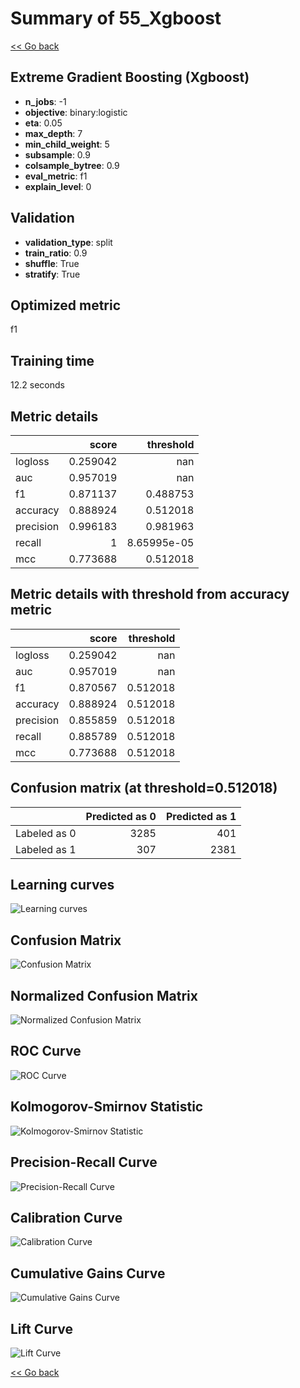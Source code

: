 # Summary of 55_Xgboost

[<< Go back](../README.md)


## Extreme Gradient Boosting (Xgboost)
- **n_jobs**: -1
- **objective**: binary:logistic
- **eta**: 0.05
- **max_depth**: 7
- **min_child_weight**: 5
- **subsample**: 0.9
- **colsample_bytree**: 0.9
- **eval_metric**: f1
- **explain_level**: 0

## Validation
 - **validation_type**: split
 - **train_ratio**: 0.9
 - **shuffle**: True
 - **stratify**: True

## Optimized metric
f1

## Training time

12.2 seconds

## Metric details
|           |    score |     threshold |
|:----------|---------:|--------------:|
| logloss   | 0.259042 | nan           |
| auc       | 0.957019 | nan           |
| f1        | 0.871137 |   0.488753    |
| accuracy  | 0.888924 |   0.512018    |
| precision | 0.996183 |   0.981963    |
| recall    | 1        |   8.65995e-05 |
| mcc       | 0.773688 |   0.512018    |


## Metric details with threshold from accuracy metric
|           |    score |   threshold |
|:----------|---------:|------------:|
| logloss   | 0.259042 |  nan        |
| auc       | 0.957019 |  nan        |
| f1        | 0.870567 |    0.512018 |
| accuracy  | 0.888924 |    0.512018 |
| precision | 0.855859 |    0.512018 |
| recall    | 0.885789 |    0.512018 |
| mcc       | 0.773688 |    0.512018 |


## Confusion matrix (at threshold=0.512018)
|              |   Predicted as 0 |   Predicted as 1 |
|:-------------|-----------------:|-----------------:|
| Labeled as 0 |             3285 |              401 |
| Labeled as 1 |              307 |             2381 |

## Learning curves
![Learning curves](learning_curves.png)
## Confusion Matrix

![Confusion Matrix](confusion_matrix.png)


## Normalized Confusion Matrix

![Normalized Confusion Matrix](confusion_matrix_normalized.png)


## ROC Curve

![ROC Curve](roc_curve.png)


## Kolmogorov-Smirnov Statistic

![Kolmogorov-Smirnov Statistic](ks_statistic.png)


## Precision-Recall Curve

![Precision-Recall Curve](precision_recall_curve.png)


## Calibration Curve

![Calibration Curve](calibration_curve_curve.png)


## Cumulative Gains Curve

![Cumulative Gains Curve](cumulative_gains_curve.png)


## Lift Curve

![Lift Curve](lift_curve.png)



[<< Go back](../README.md)
